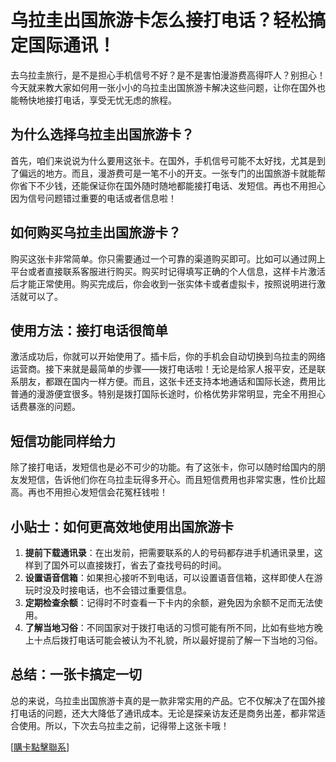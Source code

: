 # 乌拉圭出国旅游卡怎么接打电话？轻松搞定国际通讯！

去乌拉圭旅行，是不是担心手机信号不好？是不是害怕漫游费高得吓人？别担心！今天就来教大家如何用一张小小的乌拉圭出国旅游卡解决这些问题，让你在国外也能畅快地接打电话，享受无忧无虑的旅程。

## 为什么选择乌拉圭出国旅游卡？

首先，咱们来说说为什么要用这张卡。在国外，手机信号可能不太好找，尤其是到了偏远的地方。而且，漫游费可是一笔不小的开支。一张专门的出国旅游卡就能帮你省下不少钱，还能保证你在国外随时随地都能接打电话、发短信。再也不用担心因为信号问题错过重要的电话或者信息啦！

## 如何购买乌拉圭出国旅游卡？

购买这张卡非常简单。你只需要通过一个可靠的渠道购买即可。比如可以通过网上平台或者直接联系客服进行购买。购买时记得填写正确的个人信息，这样卡片激活后才能正常使用。购买完成后，你会收到一张实体卡或者虚拟卡，按照说明进行激活就可以了。

## 使用方法：接打电话很简单

激活成功后，你就可以开始使用了。插卡后，你的手机会自动切换到乌拉圭的网络运营商。接下来就是最简单的步骤——拨打电话啦！无论是给家人报平安，还是联系朋友，都跟在国内一样方便。而且，这张卡还支持本地通话和国际长途，费用比普通的漫游便宜很多。特别是拨打国际长途时，价格优势非常明显，完全不用担心话费暴涨的问题。

## 短信功能同样给力

除了接打电话，发短信也是必不可少的功能。有了这张卡，你可以随时给国内的朋友发短信，告诉他们你在乌拉圭玩得多开心。而且短信费用也非常实惠，性价比超高。再也不用担心发短信会花冤枉钱啦！

## 小贴士：如何更高效地使用出国旅游卡

1. **提前下载通讯录**：在出发前，把需要联系的人的号码都存进手机通讯录里，这样到了国外可以直接拨打，省去了查找号码的时间。
2. **设置语音信箱**：如果担心接听不到电话，可以设置语音信箱，这样即使人在游玩时没及时接电话，也不会错过重要信息。
3. **定期检查余额**：记得时不时查看一下卡内的余额，避免因为余额不足而无法使用。
4. **了解当地习俗**：不同国家对于拨打电话的习惯可能有所不同，比如有些地方晚上十点后拨打电话可能会被认为不礼貌，所以最好提前了解一下当地的习俗。

## 总结：一张卡搞定一切

总的来说，乌拉圭出国旅游卡真的是一款非常实用的产品。它不仅解决了在国外接打电话的问题，还大大降低了通讯成本。无论是探亲访友还是商务出差，都非常适合使用。所以，下次去乌拉圭之前，记得带上这张卡哦！

[[購卡點擊聯系](https://t.me/s/SXDXQF)]